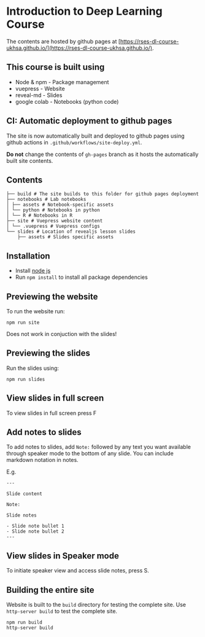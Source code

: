 # Introduction to Deep Learning Course

The contents are hosted by github pages at [https://rses-dl-course-ukhsa.github.io/](https://rses-dl-course-ukhsa.github.io/).

## This course is built using 

* Node & npm - Package management
* vuepress - Website 
* reveal-md - Slides
* google colab - Notebooks (python code)

## CI: Automatic deployment to github pages

The site is now automatically built and deployed to github pages using github actions in `.github/workflows/site-deploy.yml`.

**Do not** change the contents of `gh-pages` branch as it hosts the automatically built site contents. 

## Contents

```
├── build # The site builds to this folder for github pages deployment
├── notebooks # Lab notebooks
│ ├── assets # Notebook-specific assets
│ └── python # Notebooks in python
│ └── R # Notebooks in R
├── site # Vuepress website content
│ └── .vuepress # Vuepress configs
└── slides # Location of revealjs lesson slides
    ├── assets # Slides specific assets
```

## Installation

* Install [node js](https://nodejs.org/)
* Run `npm install` to install all package dependencies


## Previewing the website 

To run the website run:

```
npm run site
```

Does not work in conjuction with the slides!

## Previewing the slides

Run the slides using:

```
npm run slides
```
## View slides in full screen

To view slides in full screen press F

## Add notes to slides

To add notes to slides, add `Note:` followed by any text you want available through speaker mode to the bottom of any slide. You can include markdown notation in notes.

E.g.

```
---

Slide content

Note:

Slide notes

- Slide note bullet 1
- Slide note bullet 2
---
```

## View slides in Speaker mode

To initiate speaker view and access slide notes, press S. 

## Building the entire site

Website is built to the `build` directory for testing the complete site. Use `http-server build` to test the complete site. 

```
npm run build
http-server build
```
